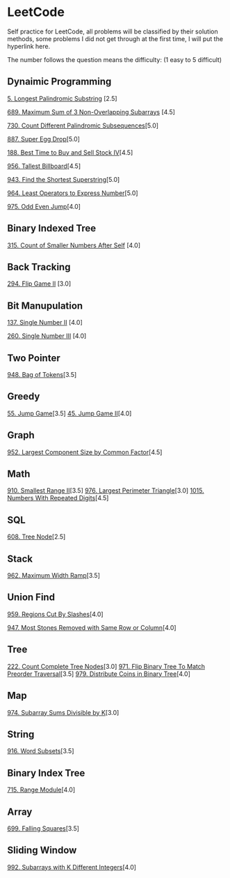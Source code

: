 # LeetCode
Self practice for LeetCode, all problems will be classified by their solution methods,
some problems I did not get through at the first time, I will put the hyperlink here.

The number follows the question means the difficulty: (1 easy to 5 difficult)

## Dynaimic Programming

[5. Longest Palindromic Substring](https://github.com/williamwxz/LeetCode/tree/master/DynamicPrgramming/5.%20Longest%20Palindromic%20Substring) [2.5]

[689. Maximum Sum of 3 Non-Overlapping Subarrays](https://github.com/williamwxz/LeetCode/tree/master/DynamicPrgramming/689.%20Maximum%20Sum%20of%203%20Non-Overlapping%20Subarrays) [4.5]

[730. Count Different Palindromic Subsequences](https://github.com/williamwxz/LeetCode/tree/master/DynamicPrgramming/730.%20Count%20Different%20Palindromic%20Subsequences)[5.0]

[887. Super Egg Drop](https://github.com/williamwxz/LeetCode/tree/master/DynamicPrgramming/887.%20Super%20Egg%20Drop)[5.0]

[188. Best Time to Buy and Sell Stock IV](https://github.com/williamwxz/LeetCode/tree/master/DynamicPrgramming/188.%20Best%20Time%20to%20Buy%20and%20Sell%20Stock%20IV)[4.5]

[956. Tallest Billboard](https://github.com/williamwxz/LeetCode/tree/master/DynamicPrgramming/956.%20Tallest%20Billboard)[4.5]

[943. Find the Shortest Superstring]()[5.0]

[964. Least Operators to Express Number]()[5.0]

[975. Odd Even Jump]()[4.0]

## Binary Indexed Tree
[315. Count of Smaller Numbers After Self](https://github.com/williamwxz/LeetCode/tree/master/BinaryIndexedTree/315.%20Count%20of%20Smaller%20Numbers%20After%20Self) [4.0]

## Back Tracking
[294. Flip Game II](https://github.com/williamwxz/LeetCode/tree/master/BackTracking/294.%20Flip%20Game%20II) [3.0]

## Bit Manupulation
[137. Single Number II](https://github.com/williamwxz/LeetCode/tree/master/BitMunipulation/137.%20Single%20Number%20II) [4.0]

[260. Single Number III](https://github.com/williamwxz/LeetCode/tree/master/BitMunipulation/260.%20Single%20Number%20III) [4.0]

## Two Pointer
[948. Bag of Tokens](https://github.com/williamwxz/LeetCode/tree/master/TwoPointer/948.%20Bag%20of%20Tokens)[3.5]

## Greedy
[55. Jump Game](https://github.com/williamwxz/LeetCode/tree/master/Greedy/55.%20Jump%20Game)[3.5]
[45. Jump Game II](https://github.com/williamwxz/LeetCode/tree/master/Greedy/45.%20Jump%20Game%20II)[4.0]

## Graph
[952. Largest Component Size by Common Factor](https://github.com/williamwxz/LeetCode/tree/master/Graph/952.%20Largest%20Component%20Size%20by%20Common%20Factor)[4.5]

## Math
[910. Smallest Range II](https://github.com/williamwxz/LeetCode/tree/master/Math/910.%20Smallest%20Range%20II)[3.5]
[976. Largest Perimeter Triangle]()[3.0]
[1015. Numbers With Repeated Digits]()[4.5]

## SQL
[608. Tree Node](https://github.com/williamwxz/LeetCode/tree/master/SQL)[2.5]

## Stack
[962. Maximum Width Ramp](https://github.com/williamwxz/LeetCode/tree/master/Stack/962.%20Maximum%20Width%20Ramp)[3.5]

## Union Find
[959. Regions Cut By Slashes](https://github.com/williamwxz/LeetCode/tree/master/UnionFind/959.%20Regions%20Cut%20By%20Slashes)[4.0]

[947. Most Stones Removed with Same Row or Column]()[4.0]

## Tree
[222. Count Complete Tree Nodes]()[3.0]
[971. Flip Binary Tree To Match Preorder Traversal]()[3.5]
[979. Distribute Coins in Binary Tree]()[4.0]

## Map
[974. Subarray Sums Divisible by K]()[3.0]

## String
[916. Word Subsets]()[3.5]

## Binary Index Tree
[715. Range Module]()[4.0]

## Array
[699. Falling Squares]()[3.5]

## Sliding Window
[992. Subarrays with K Different Integers]()[4.0]